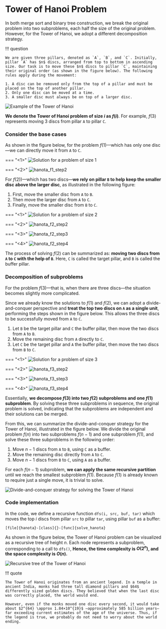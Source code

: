 # Tower of Hanoi Problem

In both merge sort and binary tree construction, we break the original problem into two subproblems, each half the size of the original problem. However, for the Tower of Hanoi, we adopt a different decomposition strategy.

!!! question

    We are given three pillars, denoted as `A`, `B`, and `C`. Initially, pillar `A` has $n$ discs, arranged from top to bottom in ascending size. Our task is to move these $n$ discs to pillar `C`, maintaining their original order (as shown in the figure below). The following rules apply during the movement:
    
    1. A disc can be removed only from the top of a pillar and must be placed on the top of another pillar.
    2. Only one disc can be moved at a time.
    3. A smaller disc must always be on top of a larger disc.

![Example of the Tower of Hanoi](hanota_problem.assets/hanota_example.png)

**We denote the Tower of Hanoi problem of size $i$ as $f(i)$**. For example, $f(3)$ represents moving $3$ discs from pillar `A` to pillar `C`.

### Consider the base cases

As shown in the figure below, for the problem $f(1)$—which has only one disc—we can directly move it from `A` to `C`.

=== "<1>"
    ![Solution for a problem of size 1](hanota_problem.assets/hanota_f1_step1.png)

=== "<2>"
    ![hanota_f1_step2](hanota_problem.assets/hanota_f1_step2.png)

For $f(2)$)—which has two discs—**we rely on pillar `B` to help keep the smaller disc above the larger disc**, as illustrated in the following figure:

1. First, move the smaller disc from `A` to `B`.
2. Then move the larger disc from `A` to `C`.
3. Finally, move the smaller disc from `B` to `C`.

=== "<1>"
    ![Solution for a problem of size 2](hanota_problem.assets/hanota_f2_step1.png)

=== "<2>"
    ![hanota_f2_step2](hanota_problem.assets/hanota_f2_step2.png)

=== "<3>"
    ![hanota_f2_step3](hanota_problem.assets/hanota_f2_step3.png)

=== "<4>"
    ![hanota_f2_step4](hanota_problem.assets/hanota_f2_step4.png)

The process of solving $f(2)$ can be summarized as: **moving two discs from `A` to `C` with the help of `B`**. Here, `C` is called the target pillar, and `B` is called the buffer pillar.

### Decomposition of subproblems

For the problem $f(3)$—that is, when there are three discs—the situation becomes slightly more complicated.

Since we already know the solutions to $f(1)$ and $f(2)$, we can adopt a divide-and-conquer perspective and **treat the top two discs on `A` as a single unit**, performing the steps shown in the figure below. This allows the three discs to be successfully moved from `A` to `C`.

1. Let `B` be the target pillar and `C` the buffer pillar, then move the two discs from `A` to `B`.
2. Move the remaining disc from `A` directly to `C`.
3. Let `C` be the target pillar and `A` the buffer pillar, then move the two discs from `B` to `C`.

=== "<1>"
    ![Solution for a problem of size 3](hanota_problem.assets/hanota_f3_step1.png)

=== "<2>"
    ![hanota_f3_step2](hanota_problem.assets/hanota_f3_step2.png)

=== "<3>"
    ![hanota_f3_step3](hanota_problem.assets/hanota_f3_step3.png)

=== "<4>"
    ![hanota_f3_step4](hanota_problem.assets/hanota_f3_step4.png)

Essentially, **we decompose $f(3)$ into two $f(2)$ subproblems and one $f(1)$ subproblem**. By solving these three subproblems in sequence, the original problem is solved, indicating that the subproblems are independent and their solutions can be merged.

From this, we can summarize the divide-and-conquer strategy for the Tower of Hanoi, illustrated in the figure below. We divide the original problem $f(n)$ into two subproblems $f(n-1)$ and one subproblem $f(1)$, and solve these three subproblems in the following order:

1. Move $n-1$ discs from `A` to `B`, using `C` as a buffer. 
2. Move the remaining disc directly from `A` to `C`.
3. Move $n-1$ discs from `B` to `C`, using `A` as a buffer. 

For each $f(n-1)$ subproblem, **we can apply the same recursive partition** until we reach the smallest subproblem $f(1)$. Because $f(1)$ is already known to require just a single move, it is trivial to solve.

![Divide-and-conquer strategy for solving the Tower of Hanoi](hanota_problem.assets/hanota_divide_and_conquer.png)

### Code implementation

In the code, we define a recursive function `dfs(i, src, buf, tar)` which moves the top $i$ discs from pillar `src` to pillar `tar`, using pillar `buf` as a buffer:

```src
[file]{hanota}-[class]{}-[func]{solve_hanota}
```

As shown in the figure below, the Tower of Hanoi problem can be visualized as a recursive tree of height $n$. Each node represents a subproblem, corresponding to a call to `dfs()`, **Hence, the time complexity is $O(2^n)$, and the space complexity is $O(n)$.**

![Recursive tree of the Tower of Hanoi](hanota_problem.assets/hanota_recursive_tree.png)

!!! quote

    The Tower of Hanoi originates from an ancient legend. In a temple in ancient India, monks had three tall diamond pillars and $64$ differently sized golden discs. They believed that when the last disc was correctly placed, the world would end.

    However, even if the monks moved one disc every second, it would take about $2^{64} \approx 1.84×10^{19}$ —approximately 585 billion years—far exceeding current estimates of the age of the universe. Thus, if the legend is true, we probably do not need to worry about the world ending.

